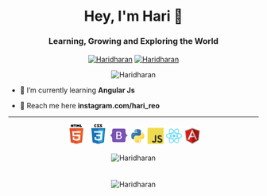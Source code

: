 <h1 align="center">Hey, I'm Hari 👋</h1>
<h3 align="center">Learning, Growing and Exploring the World</h3>
<p align="center">  
<a href="https://instagram.com/hari_reo" target="blank"><img align="center" src="https://cdn.jsdelivr.net/npm/simple-icons@3.0.1/icons/instagram.svg" alt="Haridharan" height="30" width="30" /></a>
<a href="https://twitter.com/am_Hari" target="blank"><img align="center" src="https://cdn.jsdelivr.net/npm/simple-icons@3.0.1/icons/twitter.svg" alt="Haridharan" height="30" width="30" /></a>
</p>
<p align="center">  <img src="https://komarev.com/ghpvc/?username=Haridharan20" alt="Haridharan"/></p>

- 🎯 I’m currently learning **Angular Js**

- 💌 Reach me here **instagram.com/hari_reo**

<hr><p align="center">

<img src="https://github.com/devicons/devicon/blob/master/icons/html5/html5-original-wordmark.svg" alt="html5" width="40" height="40"/>
<img src="https://github.com/devicons/devicon/blob/master/icons/css3/css3-original-wordmark.svg" alt="css3" width="40" height="40"/>  
<img src="https://github.com/devicons/devicon/blob/master/icons/bootstrap/bootstrap-plain.svg" alt="bootstrap" width="35" height="35"/>
<img src="https://github.com/devicons/devicon/blob/master/icons/python/python-original.svg" alt="Python" width="33" height="33"/>
<img src="https://github.com/devicons/devicon/blob/master/icons/javascript/javascript-original.svg" alt="javascript" width="33" height="33"/>
<img src="https://github.com/devicons/devicon/blob/master/icons/react/react-original.svg" alt="React" width="33" height="33"/>
<img src="https://github.com/devicons/devicon/blob/master/icons/angularjs/angularjs-original.svg" alt="Angular" width="33" height="33"/>
</p>
<p align="center">
<img align="center" src="https://github-readme-stats.vercel.app/api/top-langs/?username=Haridharan20&layout=compact&hide=html&theme=dark" alt="Haridharan" /> <br><br><br>
<img align="center" src="https://github-readme-stats.vercel.app/api?username=Haridharan20&show_icons=true&theme=dark&count_private=true&include_all_commits=true" alt="Haridharan" />
</p>
